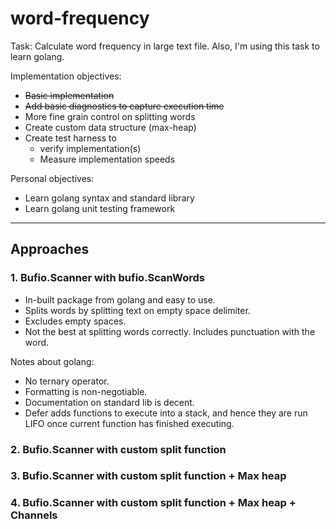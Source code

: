 # word-frequency

Task: Calculate word frequency in large text file.
Also, I'm using this task to learn golang.

Implementation objectives:

- ~~Basic implementation~~
- ~~Add basic diagnostics to capture execution time~~
- More fine grain control on splitting words
- Create custom data structure (max-heap)
- Create test harness to 
    - verify implementation(s)
    - Measure implementation speeds 

Personal objectives: 

- Learn golang syntax and standard library
- Learn golang unit testing framework

--------

## Approaches

### 1. Bufio.Scanner with bufio.ScanWords

 - In-built package from golang and easy to use.
 - Splits words by splitting text on empty space delimiter.
 - Excludes empty spaces.
 - Not the best at splitting words correctly. Includes punctuation with the word.
 
 Notes about golang:
 
 - No ternary operator.
 - Formatting is non-negotiable.
 - Documentation on standard lib is decent.
 - Defer adds functions to execute into a stack, and hence they are run LIFO once current function has finished executing.
 
### 2. Bufio.Scanner with custom split function 

### 3. Bufio.Scanner with custom split function + Max heap

### 4. Bufio.Scanner with custom split function + Max heap + Channels
